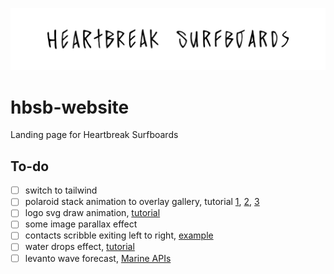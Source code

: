 
![logo](https://github.com/danieledep/hbsb-website/blob/main/images/logo-type-black-4.svg)   
# hbsb-website
Landing page for Heartbreak Surfboards   

## To-do
- [ ] switch to tailwind
- [ ] polaroid stack animation to overlay gallery, tutorial [1](https://tympanus.net/codrops/2016/02/17/polaroid-stack-to-grid-intro-animation/), [2](https://tympanus.net/codrops/2010/06/27/beautiful-photo-stack-gallery-with-jquery-and-css3/), [3](https://tympanus.net/codrops/2014/03/05/simple-stack-effects/)
- [ ] logo svg draw animation, [tutorial](https://www.cassie.codes/posts/creating-my-logo-animation/)
- [ ] some image parallax effect
- [ ] contacts scribble exiting left to right, [example](https://css-tricks.com/adam-argyles-sick-mouse-out-css-hover-effect/)
- [ ] water drops effect, [tutorial](https://tympanus.net/codrops/2015/11/04/rain-water-effect-experiments/)
- [ ] levanto wave forecast, [Marine APIs](https://www.programmableweb.com/news/12-top-marine-apis/brief/2020/08/10)
